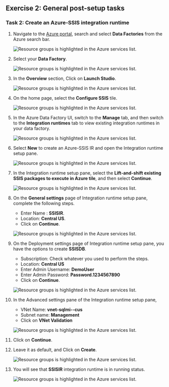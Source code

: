 ## Exercise 2: General post-setup tasks

### Task 2: Create an Azure-SSIS integration runtime

1. Navigate to the [Azure portal](https://portal.azure.com), search and select **Data Factories** from the Azure search bar.

    ![Resource groups is highlighted in the Azure services list.](media/1.14.png "Azure services")

1. Select your **Data Factory**.

    ![Resource groups is highlighted in the Azure services list.](media/1.15.png "Azure services")
    
1. In the **Overview** section, Click on **Launch Studio**.

    ![Resource groups is highlighted in the Azure services list.](media/1.16.png "Azure services")

1. On the home page, select the **Configure SSIS** tile.

    ![Resource groups is highlighted in the Azure services list.](media/1.17.png "Azure services")

1. In the Azure Data Factory UI, switch to the **Manage** tab, and then switch to the **Integration runtimes** tab to view existing integration runtimes in your data factory.

    ![Resource groups is highlighted in the Azure services list.](media/1.18.png "Azure services")

1. Select **New** to create an Azure-SSIS IR and open the Integration runtime setup pane.

    ![Resource groups is highlighted in the Azure services list.](media/1.19.png "Azure services")

1. In the Integration runtime setup pane, select the **Lift-and-shift existing SSIS packages to execute in Azure tile**, and then select **Continue**.

    ![Resource groups is highlighted in the Azure services list.](media/1.20.png "Azure services")
    
1. On the **General settings** page of Integration runtime setup pane, complete the following steps.

    - Enter Name : **SSISIR**.
    - Location: **Central US**.
    - Click on **Continue**.

    ![Resource groups is highlighted in the Azure services list.](media/1.21.png "Azure services")
    
1. On the Deployment settings page of Integration runtime setup pane, you have the options to create **SSISDB**.

    - Subscription: Check whatever you used to perform the steps.
    - Location: **Central US**
    - Enter Admin Username: **DemoUser**
    - Enter Admin Password: **Password.1234567890**
    - Click on **Continue**.
               
    ![Resource groups is highlighted in the Azure services list.](media/1.22.png "Azure services")
    
1. In the Advanced settings pane of the Integration runtime setup pane,

    - VNet Name: **vnet-sqlmi--cus**
    - Subnet name: **Management**
    - Click on **VNet Validation**

    ![Resource groups is highlighted in the Azure services list.](media/1.23.png "Azure services")
    
1. Click on **Continue**.

1. Leave it as default, and Click on **Create**.

    ![Resource groups is highlighted in the Azure services list.](media/1.24.png "Azure services")

1. You will see that **SSISIR** integration runtime is in running status.

    ![Resource groups is highlighted in the Azure services list.](media/1.25.png "Azure services")
    

